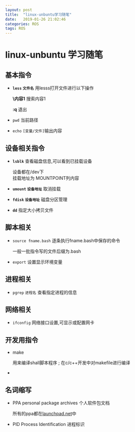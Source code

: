 ```yaml
---
layout: post
title:  "linux-unbuntu学习随笔"
date:   2019-01-26 21:02:46
categories: ROS
tags: ROS
---
```

# linux-unbuntu 学习随笔
## 基本指令
* **`less` `文件名`**  用lesss打开文件进行以下操作
    
    **\内容1**  搜索内容1
    
    **:q** 退出
* `pwd` 当前路径
* `echo` `[变量/文件]`输出内容
## 设备相关指令
* **`lsblk`** 查看磁盘信息,可以看到已挂载设备
    
    设备都在/dev下<br>
    挂载地址为 MOUNTPOINT列内容
* **`umount` `设备地址`** 取消挂载
* **`fdisk` `设备地址`** 磁盘分区管理
* **`dd`** 指定大小拷贝文件
## 脚本相关
* `source fname.bash` 逐条执行fname.bash中保存的命令

    一般一批指令写的文件后缀为.bash
* `export` 设置显示环境变量 
## 进程相关
* `pgrep` `进程名` 查看指定进程的信息
## 网络相关
* `ifconfig` 网络接口设置,可显示或配置网卡
## 开发用指令
 * make

    用来编译shall脚本程序 ; 在c/c++开发中对makefile进行编译
 *  
## 名词缩写
* PPA personal package archives 个人软件包文档

    所有的ppa都在[launchpad.net](launchpad.net)中
* PID Process Identification 进程标识